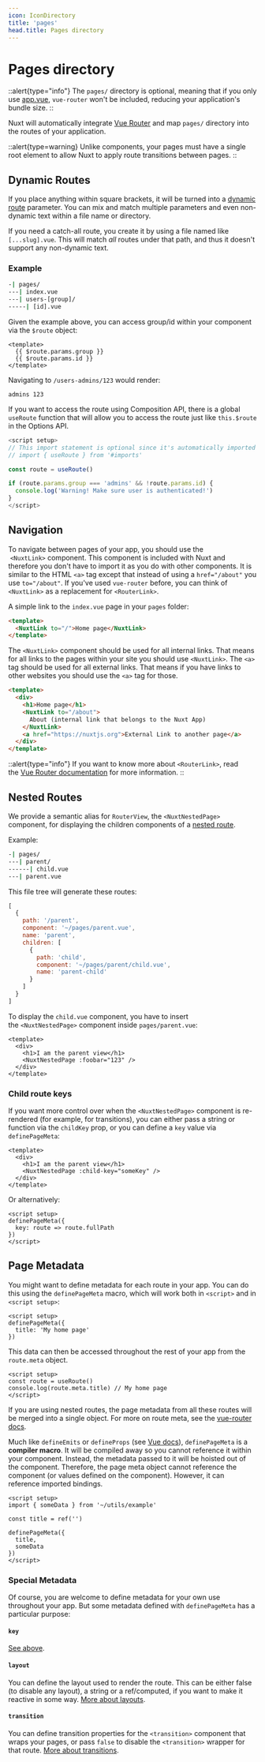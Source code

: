 ```yaml
---
icon: IconDirectory
title: 'pages'
head.title: Pages directory
---
```


# Pages directory

::alert{type="info"}
The `pages/` directory is optional, meaning that if you only use [app.vue](/docs/directory-structure/app), `vue-router` won't be included, reducing your application's bundle size.
::

Nuxt will automatically integrate [Vue Router](https://next.router.vuejs.org/) and map `pages/` directory into the routes of your application.

::alert{type=warning}
Unlike components, your pages must have a single root element to allow Nuxt to apply route transitions between pages.
::

## Dynamic Routes

If you place anything within square brackets, it will be turned into a [dynamic route](https://next.router.vuejs.org/guide/essentials/dynamic-matching.html) parameter. You can mix and match multiple parameters and even non-dynamic text within a file name or directory.

If you need a catch-all route, you create it by using a file named like `[...slug].vue`. This will match _all_ routes under that path, and thus it doesn't support any non-dynamic text.

### Example

```bash
-| pages/
---| index.vue
---| users-[group]/
-----| [id].vue
```

Given the example above, you can access group/id within your component via the `$route` object:

```vue
<template>
  {{ $route.params.group }}
  {{ $route.params.id }}
</template>
```

Navigating to `/users-admins/123` would render:

```text
admins 123
```

If you want to access the route using Composition API, there is a global `useRoute` function that will allow you to access the route just like `this.$route` in the Options API.

```js
<script setup>
// This import statement is optional since it's automatically imported by Nuxt.
// import { useRoute } from '#imports'

const route = useRoute()

if (route.params.group === 'admins' && !route.params.id) {
  console.log('Warning! Make sure user is authenticated!')
}
</script>
```

## Navigation

To navigate between pages of your app, you should use the  `<NuxtLink>` component. This component is included with Nuxt and therefore you don't have to import it as you do with other components. It is similar to the HTML `<a>` tag except that instead of using a `href="/about"` you use `to="/about"`. If you've used `vue-router` before, you can think of `<NuxtLink>` as a replacement for `<RouterLink>`.

A simple link to the `index.vue` page in your `pages` folder:

```html
<template>
  <NuxtLink to="/">Home page</NuxtLink>
</template>
```

The `<NuxtLink>` component should be used for all internal links. That means for all links to the pages within your site you should use `<NuxtLink>`. The `<a>` tag should be used for all external links. That means if you have links to other websites you should use the `<a>` tag for those.

```html
<template>
  <div>
    <h1>Home page</h1>
    <NuxtLink to="/about">
      About (internal link that belongs to the Nuxt App)
    </NuxtLink>
    <a href="https://nuxtjs.org">External Link to another page</a>
  </div>
</template>
```

::alert{type="info"}
If you want to know more about `<RouterLink>`, read the [Vue Router documentation](https://next.router.vuejs.org/api/#router-link) for more information.
::

## Nested Routes

We provide a semantic alias for `RouterView`, the `<NuxtNestedPage>` component, for displaying the children components of a [nested route](https://next.router.vuejs.org/guide/essentials/nested-routes.html).

Example:

```bash
-| pages/
---| parent/
------| child.vue
---| parent.vue
```

This file tree will generate these routes:

```js
[
  {
    path: '/parent',
    component: '~/pages/parent.vue',
    name: 'parent',
    children: [
      {
        path: 'child',
        component: '~/pages/parent/child.vue',
        name: 'parent-child'
      }
    ]
  }
]
```

To display the `child.vue` component, you have to insert the `<NuxtNestedPage>` component inside `pages/parent.vue`:

```html{}[pages/parent.vue]
<template>
  <div>
    <h1>I am the parent view</h1>
    <NuxtNestedPage :foobar="123" />
  </div>
</template>
```

### Child route keys

If you want more control over when the `<NuxtNestedPage>` component is re-rendered (for example, for transitions), you can either pass a string or function via the `childKey` prop, or you can define a `key` value via `definePageMeta`:

```html{}[pages/parent.vue]
<template>
  <div>
    <h1>I am the parent view</h1>
    <NuxtNestedPage :child-key="someKey" />
  </div>
</template>
```

Or alternatively:

```html{}[pages/child.vue]
<script setup>
definePageMeta({
  key: route => route.fullPath
})
</script>
```

## Page Metadata

You might want to define metadata for each route in your app. You can do this using the `definePageMeta` macro, which will work both in `<script>` and in `<script setup>`:

```vue
<script setup>
definePageMeta({
  title: 'My home page'
})
```

This data can then be accessed throughout the rest of your app from the `route.meta` object.

```vue
<script setup>
const route = useRoute()
console.log(route.meta.title) // My home page
</script>
```

If you are using nested routes, the page metadata from all these routes will be merged into a single object. For more on route meta, see the [vue-router docs](https://next.router.vuejs.org/guide/advanced/meta.html#route-meta-fields).

Much like `defineEmits` or `defineProps` (see [Vue docs](https://v3.vuejs.org/api/sfc-script-setup.html#defineprops-and-defineemits)), `definePageMeta` is a **compiler macro**. It will be compiled away so you cannot reference it within your component. Instead, the metadata passed to it will be hoisted out of the component. Therefore, the page meta object cannot reference the component (or values defined on the component). However, it can reference imported bindings.

```vue
<script setup>
import { someData } from '~/utils/example'

const title = ref('')

definePageMeta({
  title,
  someData
})
</script>
```

### Special Metadata

Of course, you are welcome to define metadata for your own use throughout your app. But some metadata defined with `definePageMeta` has a particular purpose:

#### `key`

[See above](#child-route-keys).

#### `layout`

You can define the layout used to render the route. This can be either false (to disable any layout), a string or a ref/computed, if you want to make it reactive in some way. [More about layouts](/docs/directory-structure/layouts).

#### `transition`

You can define transition properties for the `<transition>` component that wraps your pages, or pass `false` to disable the `<transition>` wrapper for that route. [More about transitions](https://v3.vuejs.org/guide/transitions-overview.html).
